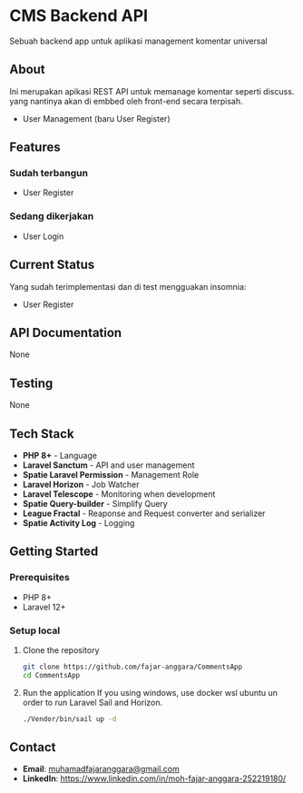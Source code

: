 # CMS Backend API

Sebuah backend app untuk aplikasi management komentar universal

## About

Ini merupakan apikasi REST API untuk memanage komentar seperti discuss. yang nantinya akan di embbed oleh front-end secara terpisah.
- User Management (baru User Register)

## Features

### Sudah terbangun

- User Register

### Sedang dikerjakan

- User Login

## Current Status

Yang sudah terimplementasi dan di test mengguakan insomnia:
- User Register


## API Documentation

None

## Testing

None

## Tech Stack

- **PHP 8+** - Language
- **Laravel Sanctum** - API and user management
- **Spatie Laravel Permission** - Management Role
- **Laravel Horizon** - Job Watcher
- **Laravel Telescope** - Monitoring when development
- **Spatie Query-builder** - Simplify Query
- **League Fractal** - Reaponse and Request converter and serializer
- **Spatie Activity Log** - Logging


## Getting Started

### Prerequisites
- PHP 8+
- Laravel 12+

### Setup local

1. Clone the repository
   ```bash
   git clone https://github.com/fajar-anggara/CommentsApp
   cd CommentsApp
   ```

2. Run the application
   If you using windows, use docker wsl ubuntu un order to run Laravel Sail and Horizon.
   ```bash
   ./Vendor/bin/sail up -d
   ```

## Contact

- **Email**: muhamadfajaranggara@gmail.com
- **LinkedIn**: https://www.linkedin.com/in/moh-fajar-anggara-252219180/
